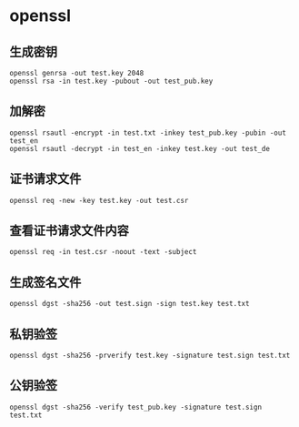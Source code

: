 # openssl

## 生成密钥

    openssl genrsa -out test.key 2048
    openssl rsa -in test.key -pubout -out test_pub.key

## 加解密

    openssl rsautl -encrypt -in test.txt -inkey test_pub.key -pubin -out test_en
    openssl rsautl -decrypt -in test_en -inkey test.key -out test_de

## 证书请求文件

    openssl req -new -key test.key -out test.csr

## 查看证书请求文件内容

    openssl req -in test.csr -noout -text -subject

## 生成签名文件

    openssl dgst -sha256 -out test.sign -sign test.key test.txt 

## 私钥验签

    openssl dgst -sha256 -prverify test.key -signature test.sign test.txt

## 公钥验签

    openssl dgst -sha256 -verify test_pub.key -signature test.sign test.txt
